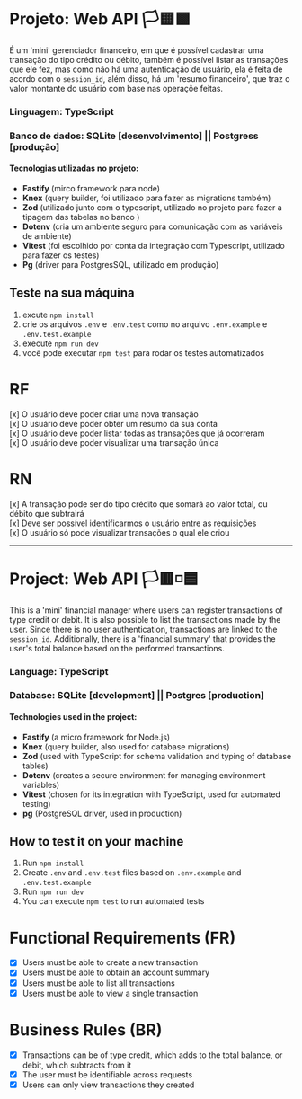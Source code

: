 # Projeto: Web API 🏳️🟨🟩
É um 'mini' gerenciador financeiro, em que é possível cadastrar uma transação do tipo crédito ou débito, também é possível listar as transações que ele fez, mas como não há uma autenticação de usuário, ela é feita de acordo com o `session_id`, além disso, há um 'resumo financeiro', que traz o valor montante do usuário com base nas operaçõe feitas.

### Linguagem: TypeScript
### Banco de dados: SQLite [desenvolvimento] || Postgress [produção] 

#### Tecnologias utilizadas no projeto: 
- **Fastify** (mirco framework para node)<br>
- **Knex** (query builder, foi utilizado para fazer as migrations também)<br>
- **Zod** (utilizado junto com o typescript, utilizado no projeto para fazer a tipagem das tabelas no banco )<br>
- **Dotenv** (cria um ambiente seguro para comunicação com as variáveis de ambiente)<br>
- **Vitest** (foi escolhido por conta da integração com Typescript, utilizado para fazer os testes)<br>
- **Pg** (driver para PostgresSQL, utilizado em produção)<br>

## Teste na sua máquina
1. excute `npm install`
2. crie os arquivos `.env` e `.env.test` como no arquivo `.env.example` e `.env.test.example`
3. execute `npm run dev`
4. você pode executar `npm test` para rodar os testes automatizados

# RF
[x] O usuário deve poder criar uma nova transação<br>
[x] O usuário deve poder obter um resumo da sua conta<br>
[x] O usuário deve poder listar todas as transações que já ocorreram<br>
[x] O usuário deve poder visualizar  uma transação única<br>

# RN
[x] A transação pode ser do tipo crédito que somará ao valor total, ou débito que subtrairá<br>
[x] Deve ser possível identificarmos o usuário entre as requisições<br>
[x] O usuário só pode visualizar transações o qual ele criou<br>

---
# Project: Web API 🏳️🟥◽🟦
This is a 'mini' financial manager where users can register transactions of type credit or debit. It is also possible to list the transactions made by the user. Since there is no user authentication, transactions are linked to the `session_id`. Additionally, there is a 'financial summary' that provides the user's total balance based on the performed transactions.

### Language: TypeScript
### Database: SQLite [development] || Postgres [production]

#### Technologies used in the project:
- **Fastify** (a micro framework for Node.js)<br>
- **Knex** (query builder, also used for database migrations)<br>
- **Zod** (used with TypeScript for schema validation and typing of database tables)<br>
- **Dotenv** (creates a secure environment for managing environment variables)<br>
- **Vitest** (chosen for its integration with TypeScript, used for automated testing)<br>
- **pg** (PostgreSQL driver, used in production)<br>

## How to test it on your machine
1. Run `npm install`
2. Create `.env` and `.env.test` files based on `.env.example` and `.env.test.example`
3. Run `npm run dev`
4. You can execute `npm test` to run automated tests

# Functional Requirements (FR)
- [x] Users must be able to create a new transaction<br>
- [x] Users must be able to obtain an account summary<br>
- [x] Users must be able to list all transactions<br>
- [x] Users must be able to view a single transaction<br>

# Business Rules (BR)
- [x] Transactions can be of type credit, which adds to the total balance, or debit, which subtracts from it<br>
- [x] The user must be identifiable across requests<br>
- [x] Users can only view transactions they created<br>
